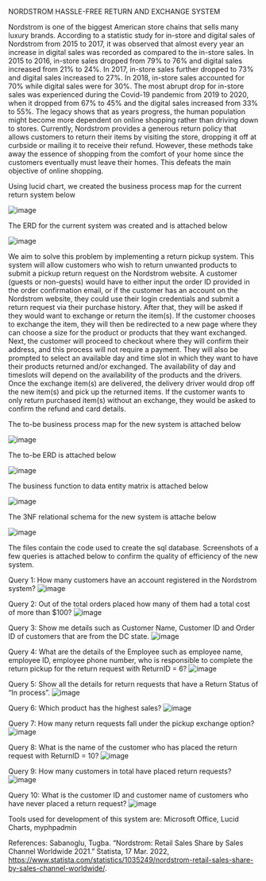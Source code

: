 NORDSTROM HASSLE-FREE RETURN AND EXCHANGE SYSTEM

Nordstrom is one of the biggest American store chains that sells many luxury brands.
According to a statistic study for in-store and digital sales of Nordstrom from 2015 to 2017, it was observed that almost every year an increase in digital sales was recorded as compared to the in-store sales. In 2015 to 2016, in-store sales dropped from 79% to 76% and digital sales increased from 21% to 24%. In 2017, in-store sales further dropped to 73% and digital sales increased to 27%. In 2018, in-store sales accounted for 70% while digital sales were for 30%. The most abrupt drop for in-store sales was experienced during the Covid-19 pandemic from 2019 to 2020, when it dropped from 67% to 45% and the digital sales increased from 33% to 55%. The legacy shows that as years progress, the human population might become more dependent on online shopping rather than driving down to stores. 
Currently, Nordstrom provides a generous return policy that allows customers to return their items by visiting the store, dropping it off at curbside or mailing it to receive their refund. However, these methods take away the essence of shopping from the comfort of your home since the customers eventually must leave their homes. This defeats the main objective of online shopping. 

Using lucid chart, we created the business process map for the current return system below

![image](https://github.com/sarakhan13/nordstrom-returnexchange-system/assets/66909196/ae49c4a0-df62-4733-a308-243119b709c3)

The ERD for the current system was created and is attached below

![image](https://github.com/sarakhan13/nordstrom-returnexchange-system/assets/66909196/80f76cbc-6e0e-4e3f-89d7-184e532c1103)

We aim to solve this problem by implementing a return pickup system. This system will allow customers who wish to return unwanted products to submit a pickup return request on the Nordstrom website. A customer (guests or non-guests) would have to either input the order ID provided in the order confirmation email, or if the customer has an account on the Nordstrom website, they could use their login credentials and submit a return request via their purchase history. After that, they will be asked if they would want to exchange or return the item(s). If the customer chooses to exchange the item, they will then be redirected to a new page where they can choose a size for the product or products that they want exchanged. Next, the customer will proceed to checkout where they will confirm their address, and this process will not require a payment. They will also be prompted to select an available day and time slot in which they want to have their products returned and/or exchanged. The availability of day and timeslots will depend on the availability of the products and the drivers. Once the exchange item(s) are delivered, the delivery driver would drop off the new item(s) and pick up the returned items. If the customer wants to only return purchased item(s) without an exchange, they would be asked to confirm the refund and card details. 

The to-be business process map for the new system is attached below

![image](https://github.com/sarakhan13/nordstrom-returnexchange-system/assets/66909196/cda410e4-fcbe-4bd5-912e-fdf6585bc8aa)

The to-be ERD is attached below

![image](https://github.com/sarakhan13/nordstrom-returnexchange-system/assets/66909196/d4e8abd2-ffa7-4698-a94f-ed1e52301278)

The business function to data entity matrix is attached below

![image](https://github.com/sarakhan13/nordstrom-returnexchange-system/assets/66909196/c3a56fa4-dbd8-4717-92ae-c0751a37496f)

The 3NF relational schema for the new system is attache below

![image](https://github.com/sarakhan13/nordstrom-returnexchange-system/assets/66909196/0cf581d8-05b8-4265-a97e-6afed3df4e81)

The files contain the code used to create the sql database. Screenshots of a few queries is attached below to confirm the quality of efficiency of the new system. 

Query 1: How many customers have an account registered in the Nordstrom system?
![image](https://github.com/sarakhan13/nordstrom-returnexchange-system/assets/66909196/4d8fbc3e-4802-4c88-8840-03d6a61316bc)

Query 2: Out of the total orders placed how many of them had a total cost of more than $100?
![image](https://github.com/sarakhan13/nordstrom-returnexchange-system/assets/66909196/73b10705-8157-4782-8a4c-fde9ccfcf296)

Query 3: Show me details such as Customer Name, Customer ID and Order ID of customers that are from the DC state.
![image](https://github.com/sarakhan13/nordstrom-returnexchange-system/assets/66909196/3eaa161a-9f1f-41fa-a5ad-cd2937813ae7)

Query 4: What are the details of the Employee such as employee name, employee ID, employee phone number, who is responsible to complete the return pickup for the return request with ReturnID = 6?
![image](https://github.com/sarakhan13/nordstrom-returnexchange-system/assets/66909196/f7f8aafe-d90d-4d3c-8927-982cf81a7751)

Query 5: Show all the details for return requests that have a Return Status of “In process”.
![image](https://github.com/sarakhan13/nordstrom-returnexchange-system/assets/66909196/5db329d5-262a-4f54-a8f2-749598b5ccff)

Query 6: Which product has the highest sales?
![image](https://github.com/sarakhan13/nordstrom-returnexchange-system/assets/66909196/87b6237a-7294-448e-9ebc-2de241606fd3)

Query 7: How many return requests fall under the pickup exchange option?
![image](https://github.com/sarakhan13/nordstrom-returnexchange-system/assets/66909196/0d7160be-96ae-4fa0-82d3-168dac0d8b64)

Query 8: What is the name of the customer who has placed the return request with ReturnID = 10?
![image](https://github.com/sarakhan13/nordstrom-returnexchange-system/assets/66909196/6de9d8c2-136c-49eb-a83b-e3d20b89b9e9)

Query 9: How many customers in total have placed return requests?
![image](https://github.com/sarakhan13/nordstrom-returnexchange-system/assets/66909196/82c93aac-25aa-4bab-96f5-7a4fde4c44ea)

Query 10: What is the customer ID and customer name of customers who have never placed a return request?
![image](https://github.com/sarakhan13/nordstrom-returnexchange-system/assets/66909196/f075cbda-1d95-481a-b85f-345512a0ed49)

Tools used for development of this system are: Microsoft Office, Lucid Charts, myphpadmin

References: 
Sabanoglu, Tugba. “Nordstrom: Retail Sales Share by Sales Channel Worldwide 2021.” Statista, 17 Mar. 2022, https://www.statista.com/statistics/1035249/nordstrom-retail-sales-share-by-sales-channel-worldwide/. 

